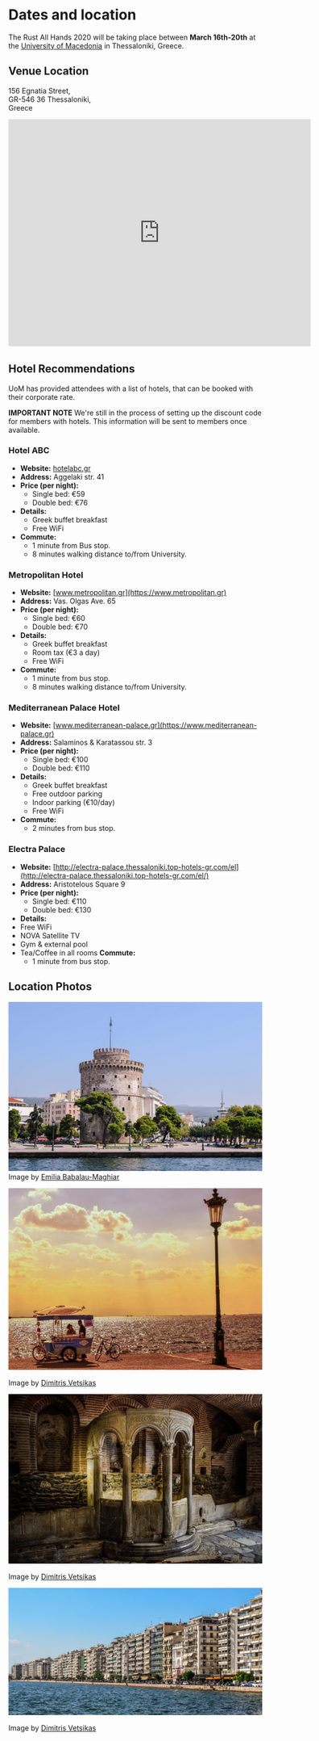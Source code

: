 # Dates and location

The Rust All Hands 2020 will be taking place between **March 16th-20th** at the
[University of Macedonia][uom] in Thessaloníki, Greece.

## Venue Location

156 Egnatia Street,<br>
GR-546 36 Thessaloniki,<br>
Greece

<iframe src="https://www.google.com/maps/embed?pb=!1m18!1m12!1m3!1d3028.0761271769256!2d22.955177215835537!3d40.628203079341155!2m3!1f0!2f0!3f0!3m2!1i1024!2i768!4f13.1!3m3!1m2!1s0x14a838fe0b32e959%3A0xa9c81b906d8cd134!2sEgnatia%20156%2C%20Thessaloniki%20546%2036%2C%20Greece!5e0!3m2!1sen!2sde!4v1578773528689!5m2!1sen!2sde" width="600" height="450" frameborder="0" style="border:0;" allowfullscreen=""></iframe>

## Hotel Recommendations
UoM has provided attendees with a list of hotels, that can be booked with their
corporate rate.

**IMPORTANT NOTE** We're still in the process of setting up the discount code
for members with hotels. This information will be sent to members
once available.

### Hotel ABC

- **Website:** [hotelabc.gr](https://hotelabc.gr)
- **Address:** Aggelaki str. 41
- **Price (per night):**
  - Single bed: €59
  - Double bed: €76
- **Details:**
  - Greek buffet breakfast
  - Free WiFi
- **Commute:**
  - 1 minute from Bus stop.
  - 8 minutes walking distance to/from University.

### Metropolitan Hotel

- **Website:** [www.metropolitan.gr](https://www.metropolitan.gr)
- **Address:** Vas. Olgas Ave. 65
- **Price (per night):**
  - Single bed: €60
  - Double bed: €70
- **Details:**
  - Greek buffet breakfast
  - Room tax (€3 a day)
  - Free WiFi
- **Commute:**
  - 1 minute from bus stop.
  - 8 minutes walking distance to/from University.

### Μediterranean Palace Hotel

- **Website:** [www.mediterranean-palace.gr](https://www.mediterranean-palace.gr)
- **Address:** Salaminos & Karatassou str. 3
- **Price (per night):**
  - Single bed: €100
  - Double bed: €110
- **Details:**
  - Greek buffet breakfast
  - Free outdoor parking
  - Indoor parking (€10/day)
  - Free WiFi
- **Commute:**
  - 2 minutes from bus stop.

### Electra Palace

- **Website:** [http://electra-palace.thessaloniki.top-hotels-gr.com/el](http://electra-palace.thessaloniki.top-hotels-gr.com/el/)
- **Address:** Aristotelous Square 9
- **Price (per night):**
  - Single bed: €110
  - Double bed: €130
- **Details:**
- Free WiFi
- NOVA Satellite TV
- Gym & external pool
- Tea/Coffee in all rooms
**Commute:**
  - 1 minute from bus stop.

## Location Photos

![A daytime picture of the White Tower Of Thessaloniki.](images/white-tower.jpg)
Image by [Emilia Babalau-Maghiar][emilia-babalau-maghiar]

![A late afternoon photo of the sea with a couple at an ice cream stand.](images/afternoon-sea.jpg)

Image by [Dimitris Vetsikas][dimitris-vetsikas]

![A picture of a what appears to be a well inside one of the catacombs.](images/catacombs.jpg)

Image by [Dimitris Vetsikas][dimitris-vetsikas]

![A view of the buildings along the coast of Thessaloniki](images/buildings.jpg)

Image by [Dimitris Vetsikas][dimitris-vetsikas]

[emilia-babalau-maghiar]: (https://pixabay.com/users/emiliamaghiar-2470335/)
[dimitris-vetsikas]: https://pixabay.com/users/dimitrisvetsikas1969-1857980/
[uom]: https://www.uom.gr/en
